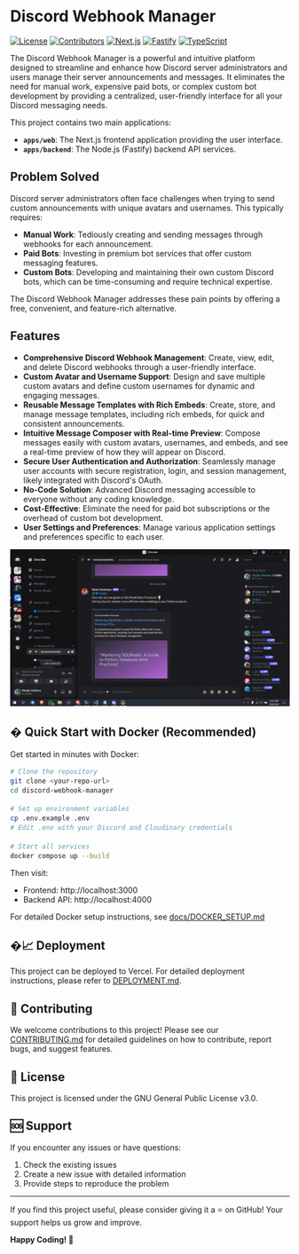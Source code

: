 # Discord Webhook Manager

[![License](https://img.shields.io/badge/License-GPLv3-blue.svg)](https://www.gnu.org/licenses/gpl-3.0)
[![Contributors](https://img.shields.io/github/contributors/ctrixcode/discord-webhook-manager)](https://github.com/ctrixcode/discord-webhook-manager/graphs/contributors)
[![Next.js](https://img.shields.io/badge/Next.js-black?style=for-the-badge&logo=next.js&logoColor=white)](https://nextjs.org/)
[![Fastify](https://img.shields.io/badge/Fastify-black?style=for-the-badge&logo=fastify&logoColor=white)](https://www.fastify.io/)
[![TypeScript](https://img.shields.io/badge/TypeScript-007ACC?style=for-the-badge&logo=typescript&logoColor=white)](https://www.typescriptlang.org/)

The Discord Webhook Manager is a powerful and intuitive platform designed to streamline and enhance how Discord server administrators and users manage their server announcements and messages. It eliminates the need for manual work, expensive paid bots, or complex custom bot development by providing a centralized, user-friendly interface for all your Discord messaging needs.

This project contains two main applications:
- **`apps/web`**: The Next.js frontend application providing the user interface.
- **`apps/backend`**: The Node.js (Fastify) backend API services.

## Problem Solved

Discord server administrators often face challenges when trying to send custom announcements with unique avatars and usernames. This typically requires:

*   **Manual Work**: Tediously creating and sending messages through webhooks for each announcement.
*   **Paid Bots**: Investing in premium bot services that offer custom messaging features.
*   **Custom Bots**: Developing and maintaining their own custom Discord bots, which can be time-consuming and require technical expertise.

The Discord Webhook Manager addresses these pain points by offering a free, convenient, and feature-rich alternative.

## Features

*   **Comprehensive Discord Webhook Management**: Create, view, edit, and delete Discord webhooks through a user-friendly interface.
*   **Custom Avatar and Username Support**: Design and save multiple custom avatars and define custom usernames for dynamic and engaging messages.
*   **Reusable Message Templates with Rich Embeds**: Create, store, and manage message templates, including rich embeds, for quick and consistent announcements.
*   **Intuitive Message Composer with Real-time Preview**: Compose messages easily with custom avatars, usernames, and embeds, and see a real-time preview of how they will appear on Discord.
*   **Secure User Authentication and Authorization**: Seamlessly manage user accounts with secure registration, login, and session management, likely integrated with Discord's OAuth.
*   **No-Code Solution**: Advanced Discord messaging accessible to everyone without any coding knowledge.
*   **Cost-Effective**: Eliminate the need for paid bot subscriptions or the overhead of custom bot development.
*   **User Settings and Preferences**: Manage various application settings and preferences specific to each user.

<p align="center">
  <img src="./docs/assets/demo.gif" alt="Discord Webhook Manager Demo" />
</p>

## � Quick Start with Docker (Recommended)

Get started in minutes with Docker:

```bash
# Clone the repository
git clone <your-repo-url>
cd discord-webhook-manager

# Set up environment variables
cp .env.example .env
# Edit .env with your Discord and Cloudinary credentials

# Start all services
docker compose up --build
```

Then visit:
- Frontend: http://localhost:3000
- Backend API: http://localhost:4000

For detailed Docker setup instructions, see [docs/DOCKER_SETUP.md](./docs/DOCKER_SETUP.md)

## �📈 Deployment

This project can be deployed to Vercel. For detailed deployment instructions, please refer to [DEPLOYMENT.md](./DEPLOYMENT.md).

## 🤝 Contributing

We welcome contributions to this project! Please see our [CONTRIBUTING.md](./CONTRIBUTING.md) for detailed guidelines on how to contribute, report bugs, and suggest features.

## 📄 License

This project is licensed under the GNU General Public License v3.0.

## 🆘 Support

If you encounter any issues or have questions:
<!-- 1.  Join our Discord server for community support: [https://discord.gg/YbtyTRAFv2](https://discord.gg/YbtyTRAFv2) -->
1.  Check the existing issues
2.  Create a new issue with detailed information
3.  Provide steps to reproduce the problem

---

If you find this project useful, please consider giving it a ⭐ on GitHub! Your support helps us grow and improve.

**Happy Coding! 🎉**